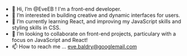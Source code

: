 - 👋 Hi, I’m @EveEB ! I'm a front-end developer.
- 👀 I’m interested in building creative and dynamic interfaces for users.
- 🌱 I’m currently learning React, and improving my JavaScript skills and styling skills in CSS.
- 💞️ I’m looking to collaborate on front-end projects, particulary with a focus on JavaScript and React!
- 📫 How to reach me ... eve.baldry@googlemail.com



